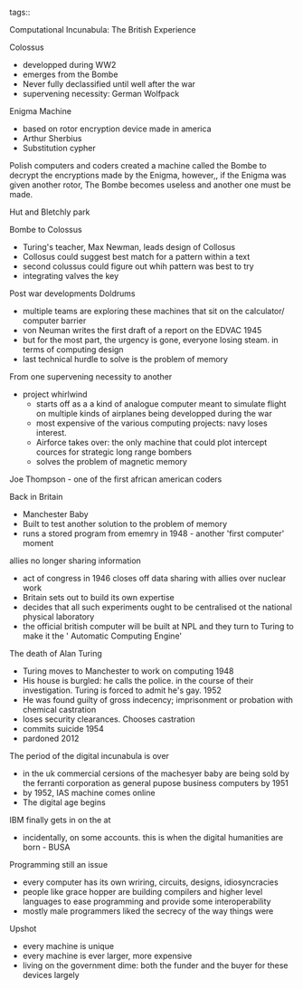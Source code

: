 
tags::

Computational Incunabula: The British Experience 

Colossus
- developped during WW2
- emerges from the Bombe
- Never fully declassified until well after the war
- supervening necessity: German Wolfpack

Enigma Machine
- based on rotor encryption device made in america
- Arthur Sherbius 
- Substitution cypher

Polish computers and coders created a machine called the Bombe to decrypt the encryptions made by the Enigma, however,, if the Enigma was given another rotor, The Bombe becomes useless and another one must be made. 

Hut and Bletchly park

Bombe to Colossus
- Turing's teacher, Max Newman, leads design of Collosus
- Collosus could suggest best match for a pattern within a text
- second colussus could figure out whih pattern was best to try
- integrating valves the key

Post war developments Doldrums
- multiple teams are exploring these machines that sit on the calculator/ computer barrier
- von Neuman writes the first draft of a report on the EDVAC 1945
- but for the most part, the urgency is gone, everyone losing steam. in terms of computing design
- last technical hurdle to solve is the problem of memory

From one supervening necessity to another
- project whirlwind
	- starts off as a a kind of analogue computer meant to simulate flight on multiple kinds of airplanes being developped during the war
	- most expensive of the various computing projects: navy loses interest.
	- Airforce takes over: the only machine that could plot intercept cources for strategic long range bombers
	- solves the problem of magnetic memory

Joe Thompson - one of the first african american coders

Back in Britain
- Manchester Baby
- Built to test another solution to the problem of memory
- runs a stored program from ememry in 1948 - another 'first computer' moment

allies no longer sharing information
- act of congress in 1946 closes off data sharing with allies over nuclear work
- Britain sets out to build its own expertise
- decides that all such experiments ought to be centralised ot the national physical laboratory 
- the official british computer will be built at NPL and they turn to Turing to make it the ' Automatic Computing Engine'

The death of Alan Turing
- Turing moves to Manchester to work on computing 1948
- His house is burgled: he calls the police. in the course of their investigation. Turing is forced to admit he's gay. 1952
- He was found guilty of gross indecency; imprisonment or probation with chemical castration
- loses security clearances. Chooses castration
- commits suicide 1954
- pardoned 2012

The period of the digital incunabula is over
-  in the uk commercial cersions of the machesyer baby are being sold by the ferranti corporation as general pupose business computers by 1951
- by 1952, IAS machine comes online
- The digital age begins

IBM finally gets in on the at
- incidentally, on some accounts. this is when the digital humanities are born - BUSA

Programming still an issue
- every computer has its own wriring, circuits, designs, idiosyncracies
- people like grace hopper are building compilers and higher level languages to ease programming and provide some interoperability
- mostly male programmers liked the secrecy of the way things were

Upshot
- every machine is unique
- every machine is ever larger, more expensive
- living on the government dime: both the funder and the buyer for these devices largely


